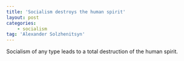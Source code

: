 ```yaml
---
title: 'Socialism destroys the human spirit'
layout: post
categories:
    - socialism
tag: 'Alexander Solzhenitsyn'
---
```


Socialism of any type leads to a total destruction of the human spirit.